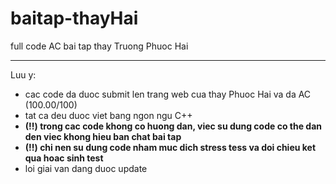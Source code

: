 # baitap-thayHai
full code AC bai tap thay Truong Phuoc Hai

<hr>

Luu y:
- cac code da duoc submit len trang web cua thay Phuoc Hai va da AC (100.00/100)
- tat ca deu duoc viet bang ngon ngu C++
- **(!!) trong cac code khong co huong dan, viec su dung code co the dan den viec khong hieu ban chat bai tap**
- **(!!) chi nen su dung code nham muc dich stress tess va doi chieu ket qua hoac sinh test**
- loi giai van dang duoc update

